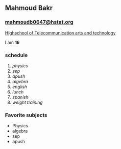 ## Mahmoud Bakr


### mahmoudb0647@hstat.org


[Highschool of Telecommunication arts and technology](http://www.hstat.org/)


I am **16**


### schedule


1. _physics_ 
2. _sep_ 
3. _apush_ 
4. _algebra_ 
5. _english_ 
6. _lunch_ 
7. _spanish_ 
8. _weight training_


### Favorite subjects
+ Physics
+ algebra
+ sep
+ apush


